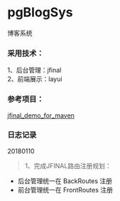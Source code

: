 # pgBlogSys
博客系统 <br>

### 采用技术：
1、后台管理：jfinal <br>
2、前端展示：layui <br>

### 参考项目：
[jfinal_demo_for_maven](http://www.jfinal.com/download/?file=jfinal-3.3_demo_for_maven.zip?_blank) <br>


### 日志记录
20180110 <br>
>1、完成JFINAL路由注册规划：<br>
  * 后台管理统一在 BackRoutes 注册 <br>
  * 前台管理统一在 FrontRoutes 注册 <br>

